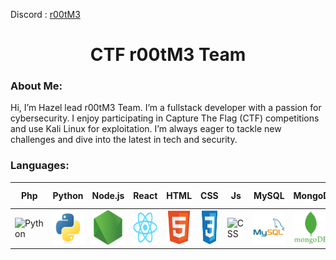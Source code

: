 Discord : [r00tM3](https://discord.gg/XPTHGsJw)
<h1 align="center">
        CTF r00tM3 Team
</h1>

### About Me:    
Hi, I’m Hazel lead r00tM3 Team. I’m a fullstack developer with a passion for cybersecurity. I enjoy participating in Capture The Flag (CTF) competitions and use Kali Linux for exploitation. I’m always eager to tackle new challenges and dive into the latest in tech and security.

### Languages:
| Php | Python | Node.js | React | HTML | CSS | Js | MySQL | MongoDB | Git | Kali Linux | Linux | Metasploit | Nmap |
|----------|----------|----------|----------|-----|-----|-----|-----|-----|-----|-----|-----|-----|-----|
|  <img src="https://raw.githubusercontent.com/canaleal/devicon/master/icons/php/php-original.svg" title="Python"  alt="Python" width="55" height="55"/> |  <img src="https://github.com/devicons/devicon/blob/master/icons/python/python-original.svg" title="Python"  alt="Python" width="55" height="55"/> |  <img src="https://github.com/devicons/devicon/blob/master/icons/nodejs/nodejs-original.svg" title="Node.js"  alt="Node.js" width="55" height="55"/> |<img src="https://raw.githubusercontent.com/devicons/devicon/master/icons/react/react-original.svg" title="Node.js"  alt="Node.js" width="55" height="55"/> |  <img src="https://github.com/devicons/devicon/blob/master/icons/html5/html5-original.svg" title="HTML" alt="HTML" width="55" height="55"/> |  <img src="https://github.com/devicons/devicon/blob/master/icons/css3/css3-original.svg" title="CSS" alt="CSS" width="55" height="55"/> |    <img src="https://raw.githubusercontent.com/canaleal/devicon/master/icons/javascript/javascript-original.svg" title="CSS" alt="CSS" width="55" height="55"/> |<img src="https://raw.githubusercontent.com/devicons/devicon/master/icons/mysql/mysql-original-wordmark.svg" title="CSS" alt="CSS" width="55" height="55"/>|<img src="https://raw.githubusercontent.com/devicons/devicon/master/icons/mongodb/mongodb-plain-wordmark.svg" title="CSS" alt="CSS" width="55" height="55"/>|<img src="https://raw.githubusercontent.com/devicons/devicon/master/icons/git/git-original-wordmark.svg" title="CSS" alt="CSS" width="55" height="55"/>  |  <img src="https://github.com/canaleal/devicon/blob/new-icon-kali-linux/icons/kalilinux/kalilinux-original-wordmark.svg" title="Kali Linux" alt="Kali Linux" width="55" height="55"/> |  <img src="https://github.com/devicons/devicon/blob/master/icons/linux/linux-original.svg" title="Linux" alt="Linux" width="55" height="55"/> |<img src="https://www.kali.org/tools/metasploit-framework/images/metasploit-framework-logo.svg" title="Linux" alt="Linux" width="55" height="55"/> |<img src="https://nmap.org/images/nmap-logo-256x256.png" title="Linux" alt="Linux" width="55" height="55"/> |
